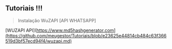 ## Tutoriais !!!

> Instalação WuZAPI [API WHATSAPP]

[WUZAPI API](https://www.md5hashgenerator.com](https://github.com/meugestor/Tutoriais/blob/e23625e44814cb484c63f366519d3bf57ecd94f4/wuzapi.md)
